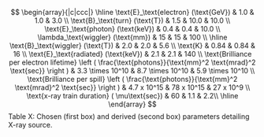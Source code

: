 $$
\begin{array}{|c|ccc|}
  \hline
  \text{E}_\text{electron} (\text{GeV}) &  1.0 & 1.0 & 3.0 \\
  \text{B}_\text{turn} (\text{T}) & 1.5 & 10.0 & 10.0 \\
  \text{E}_\text{photon} (\text{keV}) & 0.4 & 0.4 & 10.0 \\
  \lambda_\text{wiggler} (\text{mm}) & 15 & 15 & 100 \\
  \hline
  \text{B}_\text{wiggler} (\text{T}) & 2.0 & 2.0 & 5.6 \\
  \text{K} & 0.84 & 0.84 & 16 \\
  \text{E}_\text{radiated} (\text{keV}) & 2.1 & 2.1 & 140 \\
  \text{Brilliance per electron lifetime} \left ( \frac{\text{photons}}{\text{mm}^2 \text{mrad}^2 \text{sec}} \right ) & 3.3 \times 10^10 & 8.7  \times 10^10 & 5.9  \times 10^10 \\
  \text{Brilliance per spill} \left ( \frac{\text{photons}}{\text{mm}^2 \text{mrad}^2 \text{sec}} \right ) & 4.7 x 10^15 &  78 x 10^15 & 27  x 10^9 \\
  \text{x-ray train duration} ( \mu\text{sec}) & 60 & 1.1 & 2.2\\
  \hline 
\end{array}
$$
Table X: Chosen (first box) and derived (second box) parameters detailing X-ray source.
